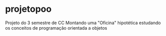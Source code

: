 # projetopoo
Projeto do 3 semestre de CC
Montando uma "Oficina" hipotética estudando os conceitos de programação orientada a objetos
